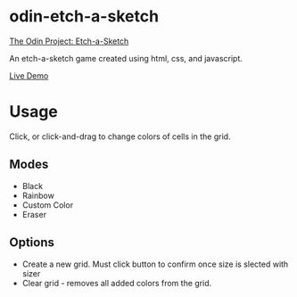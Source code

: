 # odin-etch-a-sketch
[The Odin Project: Etch-a-Sketch](https://www.theodinproject.com/lessons/foundations-etch-a-sketch)

An etch-a-sketch game created using html, css, and javascript.

[Live Demo](https://kedricdaly.github.io/odin-etch-a-sketch/)

# Usage
Click, or click-and-drag to change colors of cells in the grid.

## Modes
* Black
* Rainbow
* Custom Color
* Eraser

## Options
* Create a new grid. Must click button to confirm once size is slected with sizer
* Clear grid - removes all added colors from the grid.